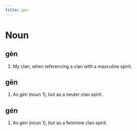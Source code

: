 ```yaml
---
title: gen
---
```


# Noun

## gèn

1. My clan, when referencing a clan with a masculine spirit.


## gēn

1. As *gèn* (noun 1), but as a neuter clan spirit.


## gén

1. As *gèn* (noun 1), but as a feminine clan spirit.
